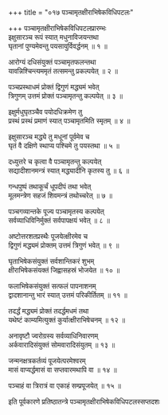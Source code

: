 +++
title = "०१७ पञ्चामृतक्षीराभिषेकविधिपटलः"

+++
पञ्चामृतक्षीराभिषेकविधिपटलप्रारम्भः  
इक्षुसारञ्च रूपं स्यात् मधुनाविजयन्तथा  
घृतानां पुण्यमेवन्तु पयसायुर्विवर्द्धनम् ॥ १ ॥


आरोग्यं दधिसंयुक्तं पञ्चामृतफलन्तथा  
यावन्निश्चिन्त्यममृतं तत्समन्तु प्रकल्पयेत् ॥ २ ॥


पञ्चप्रस्थाधमं प्रोक्तं द्विगुणं मद्ध्यमं भवेत्  
त्रिगुणम् उत्तमं प्रोक्तं पञ्चामृतन्तु कल्पयेत् ॥ ३ ॥



इक्षुर्मधुघृतञ्चैव पयोदधिक्रमेण तु  
प्रस्थं प्रस्थं प्रमाणं स्यात् पञ्चामृतमिति स्मृतम् ॥ ४ ॥


इक्षुसारञ्च मद्ध्ये तु मधूनां पूर्वमेव च  
घृतं वै दक्षिणे स्थाप्य पश्चिमे तु पयस्तथा ॥ ५ ॥


दध्युत्तरे च कृत्वा वै पञ्चामृतन्तु कल्पयेत्  
सद्यादीशानमन्त्रं स्यात् मद्ध्यादीनि कृतस्य तु ॥ ६ ॥


गन्धपुष्पं तथाकूर्चं धूपदीपं तथा भवेत्  
मूलमन्त्रेण सहजं शिवमन्त्रं तथोच्चरेत् ॥ ७ ॥


पञ्चगव्यान्तके पूज्य पञ्चामृतस्य कल्पयेत्  
सर्वव्याधिविनिर्मुक्तं सर्वपापक्षयं भवेत् ॥ ८ ॥


अष्टोत्तरशतप्रस्थैः पूजयेत्क्षीरमेव च  
द्विगुणं मद्ध्यमं प्रोक्तम् उत्तमं त्रिगुणं भवेत् ॥ ९ ॥


घृताभिषेकसंयुक्तं सर्वशान्तिकरं शुभम्  
क्षीराभिषेकसंयक्तं जिह्वासहस्रं भोजयेत ॥ १० ॥


फलाभिषेकसंयुक्तं सत्फलं पापनाशनम्  
द्वादशानान्तु भारं स्यात् उत्तमं परिकीर्तितम् ॥ ११ ॥


तदर्द्धं मद्ध्यमं प्रोक्तं तदर्द्धमधमं तथा  
यथेष्टं काम्यमित्युक्तं कुर्यात्क्षीराभिषेचनम् ॥ १२ ॥


अनावृष्टौ ज्वरोग्रस्य सर्वव्याधिनिवारणम्  
अर्कवारादिसंयुक्तं सोमवारादिसंयुतम् ॥ १३ ॥


जन्मनक्षत्रकर्तव्यं पूजयेत्परमेश्वरम्  
मासं वाप्यर्द्धमासं वा सप्तवारमथापि वा ॥ १४ ॥


पञ्चाहं वा त्रिरात्रं वा एकाहं सम्प्रपूजयेत् ॥ १५ ॥



इति पूर्वकारणे प्रतिष्ठातन्त्रे पञ्चामृतक्षीराभिषेकविधिपटलस्सप्तदशः


